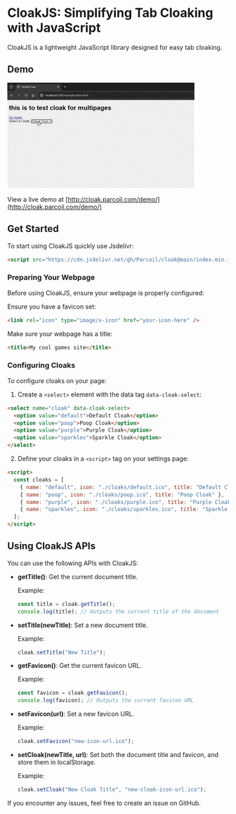 # CloakJS: Simplifying Tab Cloaking with JavaScript

CloakJS is a lightweight JavaScript library designed for easy tab cloaking.

## Demo

![Demo](https://github.com/Parcoil/cloak/blob/main/assets/demo.gif)

View a live demo at [http://cloak.parcoil.com/demo/](http://cloak.parcoil.com/demo/)

## Get Started

To start using CloakJS quickly use Jsdelivr:

```html
<script src="https://cdn.jsdelivr.net/gh/Parcoil/cloak@main/index.min.js"></script>
```

### Preparing Your Webpage

Before using CloakJS, ensure your webpage is properly configured:

Ensure you have a favicon set:

```html
<link rel="icon" type="image/x-icon" href="your-icon-here" />
```

Make sure your webpage has a title:

```html
<title>My cool games site</title>
```

### Configuring Cloaks

To configure cloaks on your page:

1. Create a `<select>` element with the data tag `data-cloak-select`:

```html
<select name="cloak" data-cloak-select>
  <option value="default">Default Cloak</option>
  <option value="poop">Poop Cloak</option>
  <option value="purple">Purple Cloak</option>
  <option value="sparkles">Sparkle Cloak</option>
</select>
```

2. Define your cloaks in a `<script>` tag on your settings page:

```html
<script>
  const cloaks = [
    { name: "default", icon: "./cloaks/default.ico", title: "Default Cloak" },
    { name: "poop", icon: "./cloaks/poop.ico", title: "Poop Cloak" },
    { name: "purple", icon: "./cloaks/purple.ico", title: "Purple Cloak" },
    { name: "sparkles", icon: "./cloaks/sparkles.ico", title: "Sparkle Cloak" },
  ];
</script>
```

## Using CloakJS APIs

You can use the following APIs with CloakJS:

- **getTitle()**: Get the current document title.

  Example:

  ```javascript
  const title = cloak.getTitle();
  console.log(title); // Outputs the current title of the document
  ```

- **setTitle(newTitle)**: Set a new document title.

  Example:

  ```javascript
  cloak.setTitle("New Title");
  ```

- **getFavicon()**: Get the current favicon URL.

  Example:

  ```javascript
  const favicon = cloak.getFavicon();
  console.log(favicon); // Outputs the current favicon URL
  ```

- **setFavicon(url)**: Set a new favicon URL.

  Example:

  ```javascript
  cloak.setFavicon("new-icon-url.ico");
  ```

- **setCloak(newTitle, url)**: Set both the document title and favicon, and store them in localStorage.

  Example:

  ```javascript
  cloak.setCloak("New Cloak Title", "new-cloak-icon-url.ico");
  ```

If you encounter any issues, feel free to create an issue on GitHub.
